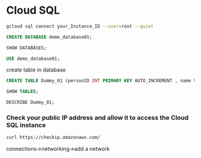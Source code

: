 # Cloud SQL
```bash
gcloud sql connect your_Instance_ID --user=root --quiet
```

```sql
CREATE DATABASE demo_database01;
```

```sql
SHOW DATABASES;
```

```sql
USE demo_database01;
```

create table in database
```sql
CREATE TABLE Dummy_01 (personID INT PRIMARY KEY AUTO_INCREMENT , name VARCHAR(50) , day DATE , value FLOAT);
```

```sql
SHOW TABLES;
```

```sql
DESCRIBE Dummy_01;
```

### Check your public IP address and allow it to access the Cloud SQL instance
```bash
curl https://checkip.amazonaws.com/
```
connections->networking->add a network
